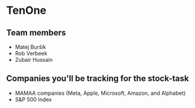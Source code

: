 # TenOne

## Team members
- Matej Buršík
- Rob Verbeek
- Zubair Hussain

## Companies you'll be tracking for the stock-task
- MAMAA companies (Meta, Apple, Microsoft, Amazon, and Alphabet)
- S&P 500 Index
